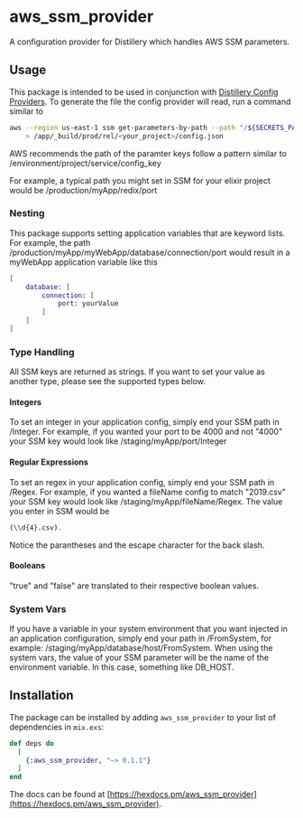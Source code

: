 # aws_ssm_provider
A configuration provider for Distillery which handles AWS SSM parameters.

## Usage
This package is intended to be used in conjunction with [Distillery Config Providers](https://hexdocs.pm/distillery/config/runtime.html#config-providers).
To generate the file the config provider will read, run a command similar to 
```bash
aws --region us-east-1 ssm get-parameters-by-path --path "/${SECRETS_PATH}/YOUR_PROJECT/" --recursive --with-decryption --query "Parameters[]" \
    > /app/_build/prod/rel/<your_project>/config.json
```
AWS recommends the path of the paramter keys follow a pattern similar to /environment/project/service/config_key

For example, a typical path you might set in SSM for your elixir project would be
/production/myApp/redix/port

### Nesting
This package supports setting application variables that are keyword lists. For example, the path /production/myApp/myWebApp/database/connection/port would result in a myWebApp application variable like this
```elixir
[
    database: [
        connection: [
            port: yourValue
        ]
    ]
]
```
### Type Handling
All SSM keys are returned as strings. If you want to set your value as another type, please see the supported types below.

#### Integers
To set an integer in your application config, simply end your SSM path in /Integer. For example, if you wanted your port to be 4000 and not "4000" your SSM key would look like /staging/myApp/port/Integer

#### Regular Expressions
To set an regex in your application config, simply end your SSM path in /Regex. For example, if you wanted a fileName config to match "2019.csv" your SSM key would look like /staging/myApp/fileName/Regex. The value you enter in SSM would be
```bash 
(\\d{4}.csv). 
```
Notice the parantheses and the escape character for the back slash. 

#### Booleans
"true" and "false" are translated to their respective boolean values.

### System Vars
If you have a variable in your system environment that you want injected in an application configuration, simply end your path in /FromSystem, for example: /staging/myApp/database/host/FromSystem.  When using the system vars, the value of your SSM parameter will be the name of the environment variable. In this case, something like DB_HOST.

## Installation

The package can be installed by adding `aws_ssm_provider` to your list of dependencies in `mix.exs`:

```elixir
def deps do
  [
    {:aws_ssm_provider, "~> 0.1.1"}
  ]
end
```

The docs can be found at [https://hexdocs.pm/aws_ssm_provider](https://hexdocs.pm/aws_ssm_provider).
